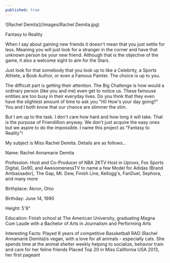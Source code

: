 ```yaml
---
published: true
---
```

![Rachel Demita](/images/Rachel Demita.jpg)

Fantasy to Reality

When I say about gaining new friends it doesn't mean that you just settle for less. Meaning you will just look for a stranger in the corner and have that unknown person be your new friend. Although that is the objective of the game, it also a welcome sight to aim for the Stars.

Just look for that somebody that you look up to like a Celebrity, a Sports Athlete, a Book Author, or even a Famous Painter. The choice is up to you.

The difficult part is getting their attention. The Big Challenge is how would a ordinary person (like you and me) even get to notice us. These famouse entities are too busy in their everyday lives. Do you think that they even have the slightest amount of time to ask you "Hi! How's your day going?"
You and I both know that our chance are slimmer the slim.

But I am up to the task. I don't care how hard and how long it will take. That is the purpose of Friendillion anyway. We don't just acquire the easy ones but we aspire to do the impossible.
I name this project as "Fantasy to Reality"! 

My subject is Miss Rachel Demita. Details are as follows...

Name: Rachel Annamarie Demita

Profession: 
Host and Co-Producer of NBA 2KTV
Host in Uproxx, Fox Sports Digital, Go90, and AwesomenessTV to name a few
Model for Adidas (Brand Ambassador), The Gap, Mt. Dew, Finish Line, Kellogg's, FanDuel, Sephora, and many more

Birthplace: 
Akron, Ohio

Birthday:
June 14, 1990

Height:
5'8"

Education: 
Finish school at The American University, graduating Magna Cum Laude with a Bachelor of Arts in Journalism and Performing Arts

Interesting Facts:
Played 8 years of competitive Basxketball
RAD (Rachel Annamarie Demita)is vegan, with a love for all animals - especially cats. She spends time at the animal shelter weekly helping to socialize, behavior train and care for her feline friends
Placed Top 20 in Miss California USA 2013, her first pageant